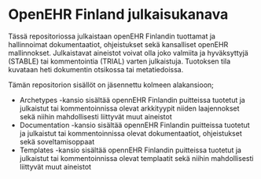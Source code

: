 # OpenEHR Finland julkaisukanava
Tässä repositoriossa julkaistaan openEHR Finlandin tuottamat ja hallinnoimat dokumentaatiot, ohjeistukset sekä kansalliset openEHR mallinnokset. Julkaistavat aineistot voivat olla joko valmiita ja hyväksyttyjä (STABLE) tai kommentointia (TRIAL) varten julkaistuja. Tuotoksen tila kuvataan heti dokumentin otsikossa tai metatiedoissa.

Tämän repositorion sisällöt on jäsennettu kolmeen alakansioon;
- Archetypes -kansio sisältää opennEHR Finlandin puitteissa tuotetut ja julkaistut tai kommentoinnissa olevat arkkityypit niiden laajennokset sekä niihin mahdollisesti liittyvät muut aineistot
- Documentation -kansio sisältää opennEHR Finlandin puitteissa tuotetut ja julkaistut tai kommentoinnissa olevat dokumentaatiot, ohjeistukset sekä soveltamisoppaat
- Templates -kansio sisältää opennEHR Finlandin puitteissa tuotetut ja julkaistut tai kommentoinnissa olevat templaatit sekä niihin mahdollisesti liittyvät muut aineistot
